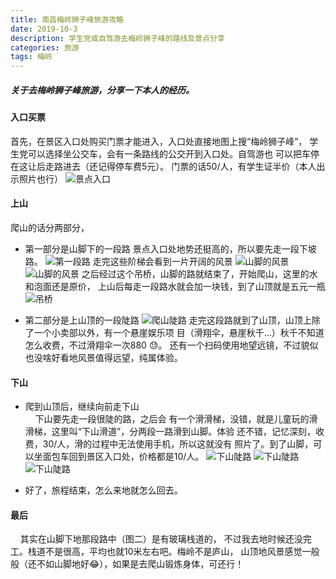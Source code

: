 ```yaml
---
title: 南昌梅岭狮子峰旅游攻略
date: 2019-10-3
description: 学生党或自驾游去梅岭狮子峰的路线及景点分享
categories: 旅游
tags: 梅岭
---
```


##### 关于去梅岭狮子峰旅游，分享一下本人的经历。
#### 入口买票
   首先，在景区入口处购买门票才能进入，入口处直接地图上搜“梅岭狮子峰”，
学生党可以选择坐公交车，会有一条路线的公交开到入口处。自驾游也
可以把车停在这让后走路进去（还记得停车费5元）。
门票的话50/人，有学生证半价（本人出示照片也行）
![景点入口](https://raw.githubusercontent.com/ieien/ieien.github.io/master/_posts/image/rukou.jpg "景点入口")

#### 上山
爬山的话分两部分，
* 第一部分是山脚下的一段路
   景点入口处地势还挺高的，所以要先走一段下坡路。
![第一段路](https://raw.githubusercontent.com/ieien/ieien.github.io/master/_posts/image/shanjiao1.jpg "第一段路")
   走完这些阶梯会看到一片开阔的风景
![山脚的风景](https://raw.githubusercontent.com/ieien/ieien.github.io/master/_posts/image/shanjiao2.jpg "山脚的风景")
![山脚的风景](https://raw.githubusercontent.com/ieien/ieien.github.io/master/_posts/image/shanjiao3.jpg "山脚的风景")
   之后经过这个吊桥，山脚的路就结束了，开始爬山，这里的水和泡面还是原价，
上山后每走一段路水就会加一块钱，到了山顶就是五元一瓶
![吊桥](https://raw.githubusercontent.com/ieien/ieien.github.io/master/_posts/image/shanjiao4.jpg "吊桥")

* 第二部分是上山顶的一段陡路
![爬山陡路](https://raw.githubusercontent.com/ieien/ieien.github.io/master/_posts/image/shangshan1.jpg "爬山陡路") 
   走完这段路就到了山顶，山顶上除了一个小卖部以外，有一个悬崖娱乐项
目（滑翔伞，悬崖秋千...）秋千不知道怎么收费，不过滑翔伞一次880 😓。
还有一个扫码使用地望远镜，不过貌似也没啥好看地风景值得远望，纯属体验。


#### 下山

* 爬到山顶后，继续向前走下山<br>
&nbsp;&nbsp;&nbsp;&nbsp;下山要先走一段很陡的路，之后会
有一个滑滑梯，没错，就是儿童玩的滑滑梯，这里叫“下山滑道”，分两段一路滑到山脚。体验
还不错，记忆深刻，收费，30/人，滑的过程中无法使用手机，所以这就没有
照片了。到了山脚，可以坐面包车回到景区入口处，价格都是10/人。
![下山陡路](https://raw.githubusercontent.com/ieien/ieien.github.io/master/_posts/image/xiashan1.jpg "下山陡路")
![下山陡路](https://raw.githubusercontent.com/ieien/ieien.github.io/master/_posts/image/xiashan2.jpg "下山陡路")
![下山陡路](https://raw.githubusercontent.com/ieien/ieien.github.io/master/_posts/image/xiashan3.jpg "下山陡路")

* 好了，旅程结束，怎么来地就怎么回去。

#### 最后

&nbsp;&nbsp;&nbsp;&nbsp;其实在山脚下地那段路中（图二）是有玻璃栈道的，
不过我去地时候还没完工。栈道不是很高，平均也就10米左右吧。梅岭不是庐山，
山顶地风景感觉一般般（还不如山脚地好😂），如果是去爬山锻炼身体，可还行！



